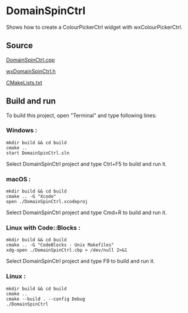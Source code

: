 # DomainSpinCtrl

Shows how to create a ColourPickerCtrl widget with wxColourPickerCtrl.

## Source

[DomainSpinCtrl.cpp](DomainSpinCtrl.cpp)

[wxDomainSpinCtrl.h](wxDomainSpinCtrl.h)

[CMakeLists.txt](CMakeLists.txt)

## Build and run

To build this project, open "Terminal" and type following lines:

### Windows :

``` shell
mkdir build && cd build
cmake .. 
start DomainSpinCtrl.sln
```

Select DomainSpinCtrl project and type Ctrl+F5 to build and run it.

### macOS :

``` shell
mkdir build && cd build
cmake .. -G "Xcode"
open ./DomainSpinCtrl.xcodeproj
```

Select DomainSpinCtrl project and type Cmd+R to build and run it.

### Linux with Code::Blocks :

``` shell
mkdir build && cd build
cmake .. -G "CodeBlocks - Unix Makefiles"
xdg-open ./DomainSpinCtrl.cbp > /dev/null 2>&1
```

Select DomainSpinCtrl project and type F9 to build and run it.

### Linux :

``` shell
mkdir build && cd build
cmake .. 
cmake --build . --config Debug
./DomainSpinCtrl
```
